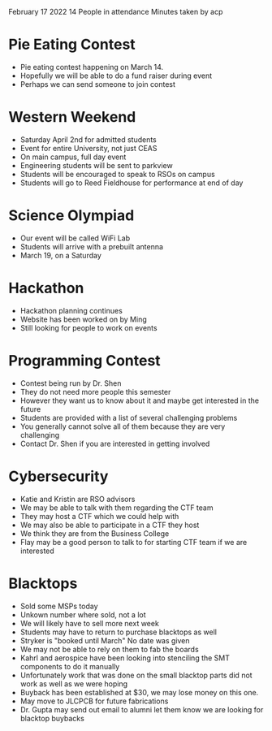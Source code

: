 February 17 2022
14 People in attendance
Minutes taken by acp

# Pie Eating Contest

 - Pie eating contest happening on March 14.
 - Hopefully we will be able to do a fund raiser during event
 - Perhaps we can send someone to join contest

# Western Weekend

 - Saturday April 2nd for admitted students
 - Event for entire University, not just CEAS
 - On main campus, full day event
 - Engineering students will be sent to parkview
 - Students will be encouraged to speak to RSOs on campus
 - Students will go to Reed Fieldhouse for performance at end of day

# Science Olympiad

 - Our event will be called WiFi Lab
 - Students will arrive with a prebuilt antenna
 - March 19, on a Saturday

# Hackathon

 - Hackathon planning continues
 - Website has been worked on by Ming
 - Still looking for people to work on events

# Programming Contest

 - Contest being run by Dr. Shen
 - They do not need more people this semester
 - However they want us to know about it and maybe get interested in the future
 - Students are provided with a list of several challenging problems
 - You generally cannot solve all of them because they are very challenging
 - Contact Dr. Shen if you are interested in getting involved

# Cybersecurity

 - Katie and Kristin are RSO advisors
 - We may be able to talk with them regarding the CTF team
 - They may host a CTF which we could help with
 - We may also be able to participate in a CTF they host
 - We think they are from the Business College
 - Flay may be a good person to talk to for starting CTF team if we are interested

# Blacktops

 - Sold some MSPs today
 - Unkown number where sold, not a lot
 - We will likely have to sell more next week
 - Students may have to return to purchase blacktops as well
 - Stryker is "booked until March" No date was given
 - We may not be able to rely on them to fab the boards
 - Kahrl and aerospice have been looking into stenciling the SMT components to do it manually
 - Unfortunately work that was done on the small blacktop parts did not work as well as we were hoping
 - Buyback has been established at $30, we may lose money on this one.
 - May move to JLCPCB for future fabrications
 - Dr. Gupta may send out email to alumni let them know we are looking for blacktop buybacks
